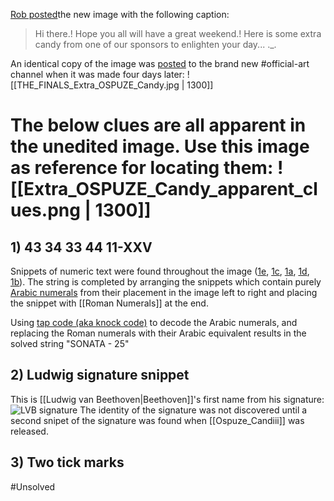 [Rob posted](https://discord.com/channels/1008696016318513243/1011929497139953744/1033143281661526046)the new image with the following caption:
> Hi there.! Hope you all will have a great weekend.! Here is some extra candy from one of our sponsors to enlighten your day... ._.

An identical copy of the image was [posted](https://discord.com/channels/1008696016318513243/1031539174743998526/1035157401764110437) to the brand new \#official-art channel when it was 
made four days later: ![[THE_FINALS_Extra_OSPUZE_Candy.jpg | 1300]]
# The below clues are all apparent in the unedited image. Use this image as reference for locating them: ![[Extra_OSPUZE_Candy_apparent_clues.png | 1300]]
## 1) 43 34 33 44 11-XXV
Snippets of numeric text were found throughout the image ([1e](https://discord.com/channels/1008696016318513243/1011929497139953744/1033144605178335292), [1c](https://discord.com/channels/1008696016318513243/1011929497139953744/1033148848010448936), [1a](https://discord.com/channels/1008696016318513243/1011929497139953744/1033149124096299039), [1d](https://discord.com/channels/1008696016318513243/1011929497139953744/1033149188365635616), [1b](https://discord.com/channels/1008696016318513243/1011929497139953744/1033150066317344819)). The string is completed by arranging the snippets which contain purely [Arabic numerals](https://en.wikipedia.org/wiki/Arabic_numerals) from their placement in the image left to right and placing the snippet with [[Roman Numerals]] at the end. 

Using [tap code (aka knock code)](https://en.wikipedia.org/wiki/Tap_code) to decode the Arabic numerals, and replacing the Roman numerals with their Arabic equivalent results in the solved string "SONATA - 25" 

## 2) Ludwig signature snippet
This is [[Ludwig van Beethoven|Beethoven]]'s first name from his signature:
![LVB signature](https://upload.wikimedia.org/wikipedia/commons/thumb/6/62/Beethoven_Signature.svg/2560px-Beethoven_Signature.svg.png)
The identity of the signature was not discovered until a second snipet of the signature was found when [[Ospuze_Candiii]] was released.
## 3) Two tick marks
#Unsolved

